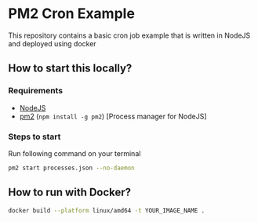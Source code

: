 # PM2 Cron Example

This repository contains a basic cron job example that is written in NodeJS and deployed using docker

## How to start this locally?

### Requirements

- [NodeJS](https://nodejs.org/en/)
- [pm2](https://pm2.io/) (`npm install -g pm2`) [Process manager for NodeJS]

### Steps to start

Run following command on your terminal

```sh
pm2 start processes.json --no-daemon
```

## How to run with Docker?

```sh
docker build --platform linux/amd64 -t YOUR_IMAGE_NAME .
```
